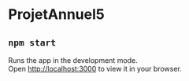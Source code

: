 # ProjetAnnuel5

## `npm start`

Runs the app in the development mode.\
Open [http://localhost:3000](http://localhost:3000) to view it in your browser.
